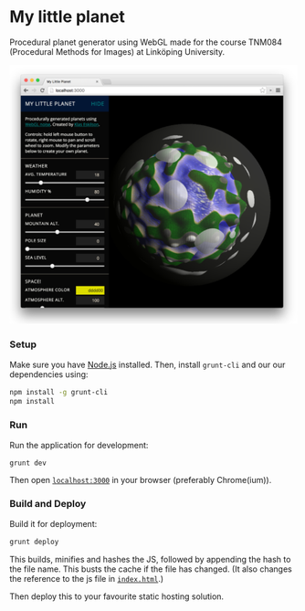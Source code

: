 # My little planet

Procedural planet generator using WebGL made for the course TNM084 (Procedural
Methods for Images) at Linköping University.

[![Screen shot](report/images/app.png)](http://klaseskilson.se/TNM084-my-little-planet/)

### Setup

Make sure you have [Node.js](https://nodejs.org/en/) installed. Then, install 
`grunt-cli` and our our dependencies using:

```bash
npm install -g grunt-cli
npm install
```

### Run

Run the application for development:

```bash
grunt dev
```

Then open [`localhost:3000`](http://localhost:3000) in your browser (preferably 
Chrome(ium)).

### Build and Deploy

Build it for deployment:

```bash
grunt deploy
```

This builds, minifies and hashes the JS, followed by appending the hash to the
file name. This busts the cache if the file has changed. (It also changes the
reference to the js file in [`index.html`](index.html).)

Then deploy this to your favourite static hosting solution.
